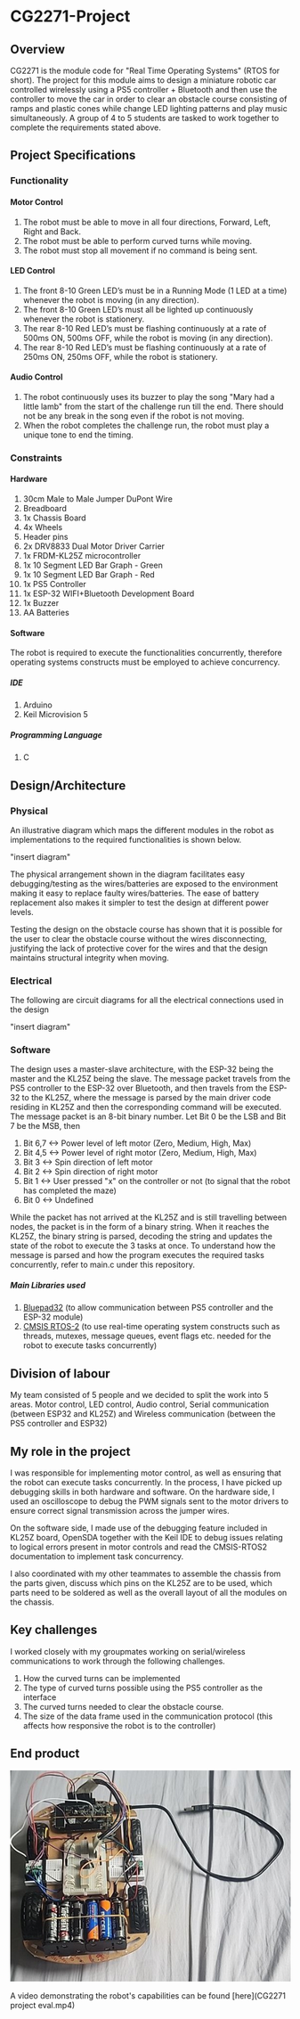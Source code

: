 # CG2271-Project
## Overview
CG2271 is the module code for "Real Time Operating Systems" (RTOS for short). The project for this module aims to design a miniature robotic car controlled wirelessly using a PS5 controller + Bluetooth and then use the controller to move the car in order to clear an obstacle course consisting of ramps and plastic cones while change LED lighting patterns and play music simultaneously. A group of 4 to 5 students are tasked to work together to complete the requirements stated above.

## Project Specifications
### Functionality
#### Motor Control
1. The robot must be able to move in all four directions, Forward, Left, Right and Back.
2. The robot must be able to perform curved turns while moving.
3. The robot must stop all movement if no command is being sent.

#### LED Control
1. The front 8-10 Green LED’s must be in a Running Mode (1 LED at a time) whenever the robot is moving (in any direction).
2. The front 8-10 Green LED’s must all be lighted up continuously whenever the robot is stationery.
3. The rear 8-10 Red LED’s must be flashing continuously at a rate of 500ms ON, 500ms OFF, while the robot is moving (in any direction).
4. The rear 8-10 Red LED’s must be flashing continuously at a rate of 250ms ON, 250ms OFF, while the robot is stationery.

#### Audio Control
1. The robot continuously uses its buzzer to play the song "Mary had a little lamb" from the start of the challenge run till the end. There should not be any break in the song even if the robot is not moving.
2. When the robot completes the challenge run, the robot must play a unique tone to end the timing.

### Constraints
#### Hardware
1. 30cm Male to Male Jumper DuPont Wire
2. Breadboard
3. 1x Chassis Board
4. 4x Wheels
5. Header pins
6. 2x DRV8833 Dual Motor Driver Carrier
7. 1x FRDM-KL25Z microcontroller
8. 1x 10 Segment LED Bar Graph - Green
9. 1x 10 Segment LED Bar Graph - Red
10. 1x PS5 Controller
11. 1x ESP-32 WIFI+Bluetooth Development Board
12. 1x Buzzer
13. AA Batteries

#### Software
The robot is required to execute the functionalities concurrently, therefore operating systems constructs must be employed to achieve concurrency.
##### IDE
1. Arduino
2. Keil Microvision 5
##### Programming Language
1. C

## Design/Architecture
### Physical
An illustrative diagram which maps the different modules in the robot as implementations to the required functionalities is shown below.

"insert diagram"

The physical arrangement shown in the diagram facilitates easy debugging/testing as the wires/batteries are exposed to the environment making it easy to  replace faulty wires/batteries. The ease of battery replacement also makes it simpler to test the design at different power levels.

Testing the design on the obstacle course has shown that it is possible for the user to clear the obstacle course without the wires disconnecting, justifying the lack of protective cover for the wires and that the design maintains structural integrity when moving.
### Electrical
The following are circuit diagrams for all the electrical connections used in the design

"insert diagram"

### Software 
The design uses a master-slave architecture, with the ESP-32 being the master and the KL25Z being the slave. The message packet travels from the PS5 controller to the ESP-32 over Bluetooth, and then travels from the ESP-32 to the KL25Z, where the message is parsed by the main driver code residing in KL25Z and then the corresponding command will be executed. The message packet is an 8-bit binary number. Let Bit 0 be the LSB and Bit 7 be the MSB, then 
1. Bit 6,7 <-> Power level of left motor (Zero, Medium, High, Max)
2. Bit 4,5 <-> Power level of right motor (Zero, Medium, High, Max)
3. Bit 3 <-> Spin direction of left motor
4. Bit 2 <-> Spin direction of right motor
5. Bit 1 <-> User pressed "x" on the controller or not (to signal that the robot has completed the maze)
6. Bit 0 <-> Undefined

While the packet has not arrived at the KL25Z and is still travelling between nodes, the packet is in the form of a binary string. When it reaches the KL25Z, the binary string is parsed, decoding the string and updates the state of the robot to execute the 3 tasks at once. To understand how the message is parsed and how the program executes the required tasks concurrently, refer to main.c under this repository.

##### Main Libraries used
1. [Bluepad32](https://github.com/ricardoquesada/bluepad32) (to allow communication between PS5 controller and the ESP-32 module)
2. [CMSIS RTOS-2](https://arm-software.github.io/CMSIS_6/latest/RTOS2/index.html) (to use real-time operating system constructs such as threads, mutexes, message queues, event flags etc. needed for the robot to execute tasks concurrently)

## Division of labour
My team consisted of 5 people and we decided to split the work into 5 areas. Motor control, LED control, Audio control, Serial communication (between ESP32 and KL25Z) and Wireless communication (between the PS5 controller and ESP32)

## My role in the project
I was responsible for implementing motor control, as well as ensuring that the robot can execute tasks concurrently. In the process, I have picked up debugging skills in both hardware and software. On the hardware side, I used an oscilloscope to debug the PWM signals sent to the motor drivers to ensure correct signal transmission across the jumper wires. 

On the software side, I made use of the debugging feature included in KL25Z board, OpenSDA together with the Keil IDE to debug issues relating to logical errors present in motor controls and read the CMSIS-RTOS2 documentation to implement task concurrency.

I also coordinated with my other teammates to assemble the chassis from the parts given, discuss which pins on the KL25Z are to be used, which parts need to be soldered as well as the overall layout of all the modules on the chassis. 

## Key challenges

I worked closely with my groupmates working on serial/wireless communications to work through the following challenges.
1. How the curved turns can be implemented
2. The type of curved turns possible using the PS5 controller as the interface
3. The curved turns needed to clear the obstacle course.
4. The size of the data frame used in the communication protocol (this affects how responsive the robot is to the controller)


## End product
![Alt text](robot.jpg)

A video demonstrating the robot's capabilities can be found [here](CG2271 project eval.mp4)


